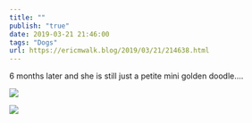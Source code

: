 ```yaml
---
title: ""
publish: "true"
date: 2019-03-21 21:46:00
tags: "Dogs"
url: https://ericmwalk.blog/2019/03/21/214638.html
---
```


6 months later and she is still just a petite mini golden doodle....

![](https://ericmwalk.blog/uploads/2022/afd7fa919d.jpg)

![](https://ericmwalk.blog/uploads/2022/626102e424.jpg)